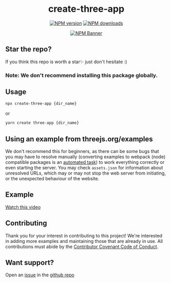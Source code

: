 <div align="center">
  <h1>create-three-app</h1>
  <p>
    <a href="https://www.npmjs.com/package/create-three-app"><img src="https://img.shields.io/npm/v/create-three-app?maxAge=3600" alt="NPM version" /></a>
    <a href="https://www.npmjs.com/package/create-three-app"><img src="https://img.shields.io/npm/dt/create-three-app?maxAge=3600" alt="NPM downloads" /></a>
  </p>
  <p>
    <a href="https://www.npmjs.com/package/create-three-app"><img src="https://nodei.co/npm/create-three-app.png?compact=true" alt="NPM Banner"></a>
  </p>
</div>

## Star the repo?

If you think this repo is worth a star✨ just don't hesitate :)

### Note: We don't recommend installing this package globally.

## Usage

```sh
npx create-three-app {dir_name}
```

or

```sh
yarn create three-app {dir_name}
```

## Using an example from threejs.org/examples

We don't recommend this for beginners, as there can be some bugs that you may have to resolve manually (converting examples to webpack (node) compatible packages is an [automated task](https://github.com/GmBodhi/create-three-app/actions/workflows/examples.yml)) to work everything correctly or even starting the server. You may check `assets.json` for information about unresolved URLs, which may or may not stop the web server from initiating, or the unexpected behaviour of the website.

## Example

[Watch this video](https://user-images.githubusercontent.com/71921036/130307047-2ac63f4d-58fd-412b-afca-0c2deeda11d6.mp4)

## Contributing

Thank you for your interest in contributing to this project!
We're interested in adding more examples and maintaining those that are already in use. All contributions must abide by the [Contributor Covenant Code of Conduct](https://github.com/GmBodhi/create-three-app/blob/master/CODE_OF_CONDUCT.md).

## Want support?

Open an [issue](https://github.com/GmBodhi/create-three-app/issues/new) in the [github repo](https://github.com/GmBodhi/create-three-app)
